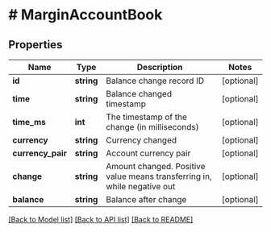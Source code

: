 # # MarginAccountBook

## Properties

Name | Type | Description | Notes
------------ | ------------- | ------------- | -------------
**id** | **string** | Balance change record ID | [optional] 
**time** | **string** | Balance changed timestamp | [optional] 
**time_ms** | **int** | The timestamp of the change (in milliseconds) | [optional] 
**currency** | **string** | Currency changed | [optional] 
**currency_pair** | **string** | Account currency pair | [optional] 
**change** | **string** | Amount changed. Positive value means transferring in, while negative out | [optional] 
**balance** | **string** | Balance after change | [optional] 

[[Back to Model list]](../../README.md#documentation-for-models) [[Back to API list]](../../README.md#documentation-for-api-endpoints) [[Back to README]](../../README.md)
